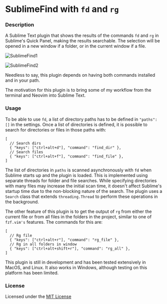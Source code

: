 
# SublimeFind with `fd` and `rg`

### Description

A Sublime Text plugin that shows the results of the commands `fd` and `rg` in Sublime's Quick Panel, making the results searchable. The selection will be opened in a new window if a folder, or in the current window if a file. 

![SublimeFind1](https://user-images.githubusercontent.com/20104703/131145472-25ad1c0c-ed9e-468d-b9fb-ae1b10c3963a.gif)

![SublimeFind2](https://user-images.githubusercontent.com/20104703/131145029-ceae1432-c0f1-4409-b560-8ab0f362605d.gif)

Needless to say, this plugin depends on having both commands installed and in your path.

The motivation for this plugin is to bring some of my workflow from the terminal and Neovim into Sublime Text.

### Usage

To be able to use `fd`, a list of directory paths has to be defined in `"paths": []` in the settings. Once a list of directories is defined, it is possible to search for directories or files in those paths with:

```
[
  // Search dirs
  { "keys": ["ctrl+alt+d"], "command": "find_dir" },
  // Search files
  { "keys": ["ctrl+alt+f"], "command": "find_file" },
]
``` 

The list of directories in `paths` is scanned asynchronously with `fd` when Sublime starts up and the plugin is loaded. This is implemented using separate threads for folder and file searches. While specifying directories with many files may increase the initial scan time, it doesn't affect Sublime's startup time due to the non-blocking nature of the search. The plugin uses a `Search` class that extends `threading.Thread` to perform these operations in the background.

The other feature of this plugin is to get the output of `rg` from either the current file or from all files in the folders in the project, similar to one of `fzf.vim's` features. The commands for this are:

```
[
  // Rg file
  { "keys": ["ctrl+alt+r"], "command": "rg_file" },
  // Rg in all folders in window
  { "keys": ["ctrl+alt+shift+r"], "command": "rg_all" },
]
``` 

This plugin is still in development and has been tested extensively in MacOS, and Linux. It also works in Windows, although testing on this platform has been limited.

### License

Licensed under the [MIT License](http://www.opensource.org/licenses/mit-license.php)

